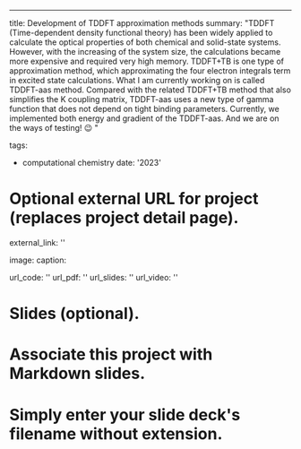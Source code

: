 ---
title: Development of TDDFT approximation methods 
summary: "TDDFT (Time-dependent density functional theory) has been widely applied to calculate the optical properties of both chemical and solid-state systems. However, with the increasing of the system size, the calculations became more expensive and required very high memory. TDDFT+TB is one type of approximation method, which approximating the four electron integrals term in excited state calculations. What I am currently working on is called TDDFT-aas method. Compared with the related TDDFT+TB method that also simplifies the K coupling matrix, TDDFT-aas uses a new type of gamma function that does not depend on tight binding parameters. Currently, we implemented both energy and gradient of the TDDFT-aas. And we are on the ways of testing! 😉 "


tags:
  - computational chemistry
date: '2023'

# Optional external URL for project (replaces project detail page).
external_link: ''

image:
  caption:


url_code: ''
url_pdf: ''
url_slides: ''
url_video: ''

# Slides (optional).
#   Associate this project with Markdown slides.
#   Simply enter your slide deck's filename without extension.
